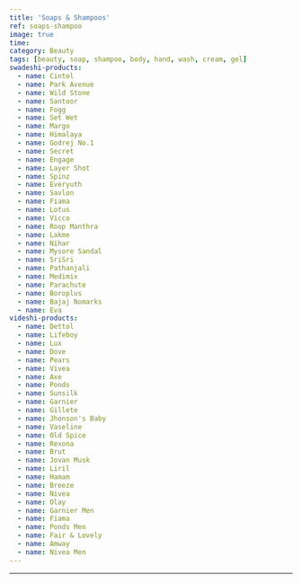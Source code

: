 ```yaml
---
title: 'Soaps & Shampoos'
ref: soaps-shampoo
image: true
time: 
category: Beauty
tags: [beauty, soap, shampoo, body, hand, wash, cream, gel]
swadeshi-products:
  - name: Cintol
  - name: Park Avenue
  - name: Wild Stone
  - name: Santoor
  - name: Fogg
  - name: Set Wet
  - name: Margo
  - name: Himalaya
  - name: Godrej No.1
  - name: Secret
  - name: Engage
  - name: Layer Shot
  - name: Spinz
  - name: Everyuth
  - name: Savlon
  - name: Fiama
  - name: Lotus
  - name: Vicco
  - name: Roop Manthra
  - name: Lakme
  - name: Nihar
  - name: Mysore Sandal 
  - name: SriSri
  - name: Pathanjali
  - name: Medimix
  - name: Parachute
  - name: Boroplus
  - name: Bajaj Nomarks
  - name: Eva
videshi-products:
  - name: Dettol
  - name: Lifeboy
  - name: Lux
  - name: Dove
  - name: Pears
  - name: Vivea
  - name: Axe
  - name: Ponds
  - name: Sunsilk
  - name: Garnier
  - name: Gillete
  - name: Jhonson's Baby
  - name: Vaseline
  - name: Old Spice
  - name: Rexona
  - name: Brut
  - name: Jovan Musk
  - name: Liril
  - name: Hamam
  - name: Breeze
  - name: Nivea
  - name: Olay
  - name: Garnier Men
  - name: Fiama
  - name: Ponds Men
  - name: Fair & Lovely
  - name: Amway
  - name: Nivea Men
---
```





---


